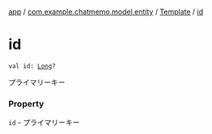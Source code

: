 [app](../../index.md) / [com.example.chatmemo.model.entity](../index.md) / [Template](index.md) / [id](./id.md)

# id

`val id: `[`Long`](https://kotlinlang.org/api/latest/jvm/stdlib/kotlin/-long/index.html)`?`

プライマリーキー

### Property

`id` - プライマリーキー